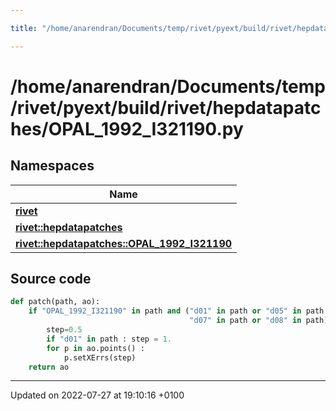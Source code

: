 ```yaml
---

title: "/home/anarendran/Documents/temp/rivet/pyext/build/rivet/hepdatapatches/OPAL_1992_I321190.py"

---
```


# /home/anarendran/Documents/temp/rivet/pyext/build/rivet/hepdatapatches/OPAL_1992_I321190.py



## Namespaces

| Name           |
| -------------- |
| **[rivet](http://example.org/namespaces/namespacerivet/)**  |
| **[rivet::hepdatapatches](http://example.org/namespaces/namespacerivet_1_1hepdatapatches/)**  |
| **[rivet::hepdatapatches::OPAL_1992_I321190](http://example.org/namespaces/namespacerivet_1_1hepdatapatches_1_1opal__1992__i321190/)**  |




## Source code

```python
def patch(path, ao):
    if "OPAL_1992_I321190" in path and ("d01" in path or "d05" in path or "d06" in path or
                                        "d07" in path or "d08" in path):
        step=0.5
        if "d01" in path : step = 1.
        for p in ao.points() :
            p.setXErrs(step)
    return ao
```


-------------------------------

Updated on 2022-07-27 at 19:10:16 +0100
